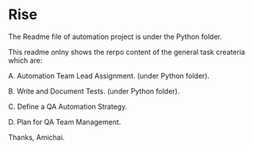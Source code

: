 # Rise 
The Readme file of automation project is under the Python folder.


This readme onlny shows the rerpo content of the general task createria which are:

A. Automation Team Lead Assignment. (under Python folder).

B. Write and Document Tests. (under Python folder).

C. Define a QA Automation Strategy.

D. Plan for QA Team Management.



Thanks,
Amichai.



